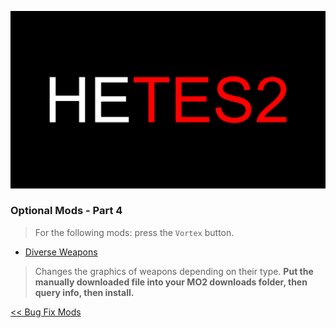 ![HyperEssentials Branding](https://raw.githubusercontent.com/Biblioklept/hyperessentials/main/img/hetes2.png)

### Optional Mods - Part 4

> For the following mods: press the `Vortex` button.

- [Diverse Weapons](https://www.nexusmods.com/daggerfallunity/mods/242)
> Changes the graphics of weapons depending on their type. **Put the manually downloaded file into your MO2 downloads folder, then query info, then install.**

[<< Bug Fix Mods](./part3.md)
